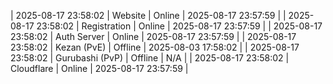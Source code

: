 | 2025-08-17 23:58:02 | Website | Online | 2025-08-17 23:57:59 |
| 2025-08-17 23:58:02 | Registration | Online | 2025-08-17 23:57:59 |
| 2025-08-17 23:58:02 | Auth Server | Online | 2025-08-17 23:57:59 |
| 2025-08-17 23:58:02 | Kezan (PvE) | Offline | 2025-08-03 17:58:02 |
| 2025-08-17 23:58:02 | Gurubashi (PvP) | Offline | N/A |
| 2025-08-17 23:58:02 | Cloudflare | Online | 2025-08-17 23:57:59 |
